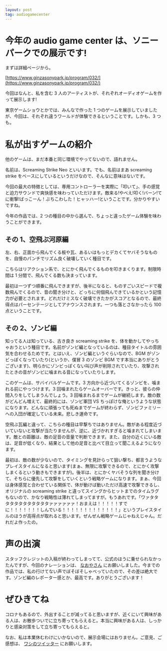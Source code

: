```yaml
---
layout: post
tag: audiogamecenter
---
```


# 今年の audio game center は、ソニーパークでの展示です!

まずは詳細ページから。

[https://www.ginzasonypark.jp/program/032/](https://www.ginzasonypark.jp/program/032/)

今回はなんと、私を含む 3 人のアーティストが、それぞれオーディオゲームを作って展示します!

東京ゲームショウとかでは、みんなで作った 1 つのゲームを展示していましたが、今回は、それぞれ違うワールドが体験できるということです。しかも、3 つも。

# 私が出すゲームの紹介

他のゲームは、まだ本番と同じ環境でやってないので、語れません。

名前は、Screaming Strike Neo といいます。でも、名前はまあ screaming strike をベースにしているというだけなので、そんなに意味はないです。

今回の最大の特徴としては、専用コントローラーを実際に「叩いて」、手の感覚と迫力サウンドで爽快感を味わっていただけます。敵来る!やべえ!叩く!バーン!てに衝撃!ばっこーん！ぶちこわした！ヒャッハー!ということです。分かりやすいですね。

今年の作品では、2 つの種目の中から選んで、ちょっと違ったゲーム体験を味わうことができます。

## その 1、空飛ぶ河原編

左、右、正面から飛んでくる板や瓦、あるいはもっとデカくてヤバそうなものを、自慢のパンチでリズム良く破壊していく種目です。

こちらはリアクション系で、とにかく飛んでくるものを叩きまくります。制限時間は 1 分間で、飛んでくる数も決まっています。

最初は一つずつ順番に飛んできますが、後半になると、ものすごいスピードで複数飛んでくるので、音の聞き分けと、どっちに何個飛んできているかという記憶力が必要とされます。どれだけミスなく破壊できたかがスコアとなるので、最終得点はパーセンテージとしてアナウンスされます。一つも落とさなかったら 100 点ということです。

## その 2、ゾンビ編

知ってる人は知っている、古き良き screaming strike を、体を動かしてやっちゃおうという種目です。名前がゾンビ編となっているのは、種目タイトルの雰囲気を合わせるためです。とはいえ、ゾンビ編というぐらいなので、BGM がゾンビっぽくなっていたり(というか、僕冒 3 のゾンビ BGM です本当にありがとうございます)、明らかにゾンビっぽくない叫び声が削除されていたり、攻撃されたときの音がゾンビに噛まれる音になっていたりします。

このゲームは、サバイバルゲームです。3 方向から近づいてくるゾンビを、噛まれる前にやっつけます。3 回噛まれたらゲームオーバーです。きっと、彼らの仲間入りをしてしまうんでしょう。3 回噛まれるまでゲームが継続します。敵の数がどんどん増えて、最終的には、ゾンビ軍団 VS ちっぽけな俺というような状態になります。どんなに頑張っても死ぬまでゲームが終わらず、ゾンビファミリーへの入団が確定している未来。悲しき運命です。

空飛ぶ瓦編と違って、こちらの種目は早撃ちではありません。敵がある程度近づいていないと攻撃が当たりませんが、逆に、近づかれすぎると噛まれてしまいます。敵との距離は、敵の足音の音量で判断できます。また、自分の近くにいる敵は、足音が低くなり、結果として他の足音と比べて目立って聞こえるようになります。

最初は、敵の数が少ないので、タイミングを見計らって狙い撃ち、都言うようなプレイスタイルになると思います(まぁ、無限に攻撃できるので、とにかく攻撃しまくるという動きもできますが)。後半は、とにかくヤバそうな列を聞き分けて、そちらに優先して攻撃をしていくという戦略ゲームになります。まぁ、今回は身体感覚と合わせている関係で、体が動けば動いただけ高速で攻撃できるし、オリジナルの screaming strike と違ってスイングからヒットまでのタイムラグもないので、かなり戦略性は薄れてしまってますが。もうあれです。「ワァタタタタタタタタタタタタァァァァァァ！おまえは！！！！！すでに！！！！！！！しんでいる！！！！！！！！！！！！！」というプレイスタイルのほうが高得点が取れると思います。ぜんぜん戦略ゲームじゃねえじゃん。だれだよ作ったの。

# 声の出演

スタッフクレジットの入稿が終わってしまってて、公式のほうに乗せられなかったんですが、今回のナレーションは、 [なおやさん](https://twitter.com/noy_0207) にお願いしました。今までの作品では、私の行けてない声でぼそぼそしゃべっていたので、その差は絶大です。ゾンビ編のレポーター感とか、最高です。ありがとうございます！

# ぜひきてね

コロナもあるので、外出することが減ってると思いますが、近くにいて興味がある人は、お散歩ついでに立ち寄ってもらえると。本当に興味がある人は、しっかりと感染対策をして立ち寄ってもらえると。

なお、私は本業休むわけにいかないので、展示会場にはおりません。ご意見、ご感想は、 [ワシのツイッター](https://twitter.com/nyanchan2013) にお願いします。
